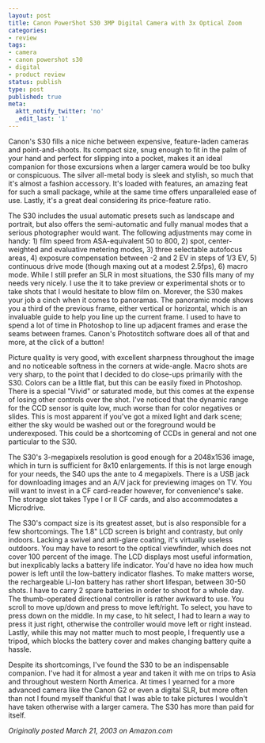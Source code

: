 ```yaml
---
layout: post
title: Canon PowerShot S30 3MP Digital Camera with 3x Optical Zoom
categories:
- review
tags:
- camera
- canon powershot s30
- digital
- product review
status: publish
type: post
published: true
meta:
  aktt_notify_twitter: 'no'
  _edit_last: '1'
---
```

Canon's S30 fills a nice niche between expensive, feature-laden cameras and point-and-shoots. Its compact size, snug enough to fit in the palm of your hand and perfect for slipping into a pocket, makes it an ideal companion for those excursions when a larger camera would be too bulky or conspicuous. The silver all-metal body is sleek and stylish, so much that it's almost a fashion accessory. It's loaded with features, an amazing feat for such a small package, while at the same time offers unparalleled ease of use. Lastly, it's a great deal considering its price-feature ratio.

The S30 includes the usual automatic presets such as landscape and portrait, but also offers the semi-automatic and fully manual modes that a serious photographer would want. The following adjustments may come in handy: 1) film speed from ASA-equivalent 50 to 800, 2) spot, center-weighted and evaluative metering modes, 3) three selectable autofocus areas, 4) exposure compensation between -2 and 2 EV in steps of 1/3 EV, 5) continuous drive mode (though maxing out at a modest 2.5fps), 6) macro mode. While I still prefer an SLR in most situations, the S30 fills many of my needs very nicely. I use the it to take preview or experimental shots or to take shots that I would hesitate to blow film on. Morever, the S30 makes your job a cinch when it comes to panoramas. The panoramic mode shows you a third of the previous frame, either vertical or horizontal, which is an invaluable guide to help you line up the current frame. I used to have to spend a lot of time in Photoshop to line up adjacent frames and erase the seams between frames. Canon's Photostitch software does all of that and more, at the click of a button!

Picture quality is very good, with excellent sharpness throughout the image and no noticeable softness in the corners at wide-angle. Macro shots are very sharp, to the point that I decided to do close-ups primarily with the S30. Colors can be a little flat, but this can be easily fixed in Photoshop. There is a special "Vivid" or saturated mode, but this comes at the expense of losing other controls over the shot. I've noticed that the dynamic range for the CCD sensor is quite low, much worse than for color negatives or slides. This is most apparent if you've got a mixed light and dark scene; either the sky would be washed out or the foreground would be underexposed. This could be a shortcoming of CCDs in general and not one particular to the S30.

The S30's 3-megapixels resolution is good enough for a 2048x1536 image, which in turn is sufficient for 8x10 enlargements. If this is not large enough for your needs, the S40 ups the ante to 4 megapixels. There is a USB jack for downloading images and an A/V jack for previewing images on TV. You will want to invest in a CF card-reader however, for convenience's sake. The storage slot takes Type I or II CF cards, and also accommodates a Microdrive.

The S30's compact size is its greatest asset, but is also responsible for a few shortcomings. The 1.8" LCD screen is bright and contrasty, but only indoors. Lacking a swivel and anti-glare coating, it's virtually useless outdoors. You may have to resort to the optical viewfinder, which does not cover 100 percent of the image. The LCD displays most useful information, but inexplicably lacks a battery life indicator. You'd have no idea how much power is left until the low-battery indicator flashes. To make matters worse, the rechargeable Li-Ion battery has rather short lifespan, between 30-50 shots. I have to carry 2 spare batteries in order to shoot for a whole day. The thumb-operated directional controller is rather awkward to use. You scroll to move up/down and press to move left/right. To select, you have to press down on the middle. In my case, to hit select, I had to learn a way to press it just right, otherwise the controller would move left or right instead. Lastly, while this may not matter much to most people, I frequently use a tripod, which blocks the battery cover and makes changing battery quite a hassle.

Despite its shortcomings, I've found the S30 to be an indispensable companion. I've had it for almost a year and taken it with me on trips to Asia and throughout western North America. At times I yearned for a more advanced camera like the Canon G2 or even a digital SLR, but more often than not I found myself thankful that I was able to take pictures I wouldn't have taken otherwise with a larger camera. The S30 has more than paid for itself.

*Originally posted March 21, 2003 on Amazon.com*
